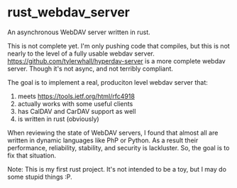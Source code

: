 # rust_webdav_server
An asynchronous WebDAV server written in rust. 

This is not complete yet. I'm only pushing code that compiles, but this is not nearly to the level of a fully usable webdav server. 
https://github.com/tylerwhall/hyperdav-server is a more complete webdav server. Though it's not async, and not terribly compliant.

The goal is to implement a real, produciton level webdav server that:
1) meets https://tools.ietf.org/html/rfc4918
2) actually works with some useful clients
3) has CalDAV and CarDAV support as well
4) is written in rust (obviously)

When reviewing the state of WebDAV servers, I found that almost all are written in dynamic languages like PhP or Python.
As a result their performance, reliability, stability, and security is lackluster. So, the goal is to fix that situation.

Note: This is my first rust project. It's not intended to be a toy, but I may do some stupid things :P.
